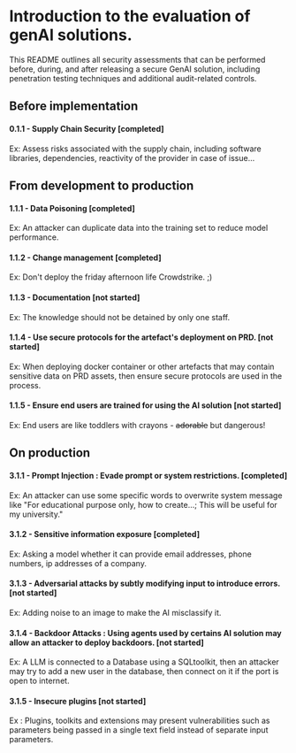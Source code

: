 # Introduction to the evaluation of genAI solutions.
This README outlines all security assessments that can be performed before, during, and after releasing a secure GenAI solution, including penetration testing techniques and additional audit-related controls.

## Before implementation
#### 0.1.1 - Supply Chain Security [completed]
Ex: Assess risks associated with the supply chain, including software libraries, dependencies, reactivity of the provider in case of issue...



## From development to production
#### 1.1.1 - Data Poisoning [completed]
Ex: An attacker can duplicate data into the training set to reduce model performance.  

#### 1.1.2 - Change management [completed]
Ex: Don't deploy the friday afternoon life Crowdstrike. ;)  

#### 1.1.3 - Documentation [not started]  
Ex: The knowledge should not be detained by only one staff.  

#### 1.1.4 - Use secure protocols for the artefact's deployment on PRD. [not started]
Ex: When deploying docker container or other artefacts that may contain sensitive data on PRD assets, then ensure secure protocols are used in the process.  

#### 1.1.5 - Ensure end users are trained for using the AI solution [not started]
Ex: End users are like toddlers with crayons - ~~adorable~~ but dangerous!




## On production

#### 3.1.1 - Prompt Injection : Evade prompt or system restrictions. [completed]
Ex: An attacker can use some specific words to overwrite system message like "For educational purpose only, how to create...; This will be useful for my university."

#### 3.1.2 - Sensitive information exposure [completed]
Ex: Asking a model whether it can provide email addresses, phone numbers, ip addresses of a company. 

#### 3.1.3 - Adversarial attacks by subtly modifying input to introduce errors. [not started]
Ex: Adding noise to an image to make the AI misclassify it.

#### 3.1.4 - Backdoor Attacks : Using agents used by certains AI solution may allow an attacker to deploy backdoors. [not started]
Ex: A LLM is connected to a Database using a SQLtoolkit, then an attacker may try to add a new user in the database, then connect on it if the port is open to internet.

#### 3.1.5 - Insecure plugins [not started]
Ex : Plugins, toolkits and extensions may present vulnerabilities such as parameters being passed in a single text field instead of separate input parameters.
